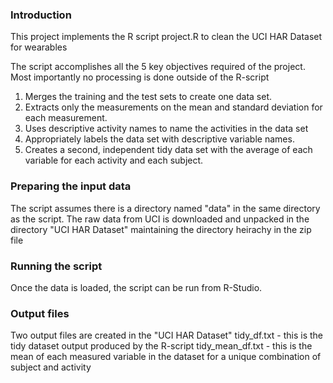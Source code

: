 ### Introduction

This project implements the R script project.R to clean the UCI HAR Dataset for wearables

The script accomplishes all the 5 key objectives required of the project. Most importantly no processing is done outside of the R-script

1. Merges the training and the test sets to create one data set.
2. Extracts only the measurements on the mean and standard deviation for each measurement. 
3. Uses descriptive activity names to name the activities in the data set
4. Appropriately labels the data set with descriptive variable names. 
5. Creates a second, independent tidy data set with the average of each variable for each activity and each subject. 

### Preparing the input data

The script assumes there is a directory named "data" in the same directory as the script.
The raw data from UCI is downloaded and unpacked in the directory "UCI HAR Dataset" maintaining the directory heirachy in the zip file

### Running the script

Once the data is loaded, the script can be run from R-Studio.

### Output files
Two output files are created in the "UCI HAR Dataset"
tidy_df.txt - this is the tidy dataset output produced by the R-script
tidy_mean_df.txt - this is the mean of each measured variable in the dataset for a unique combination of subject and activity
